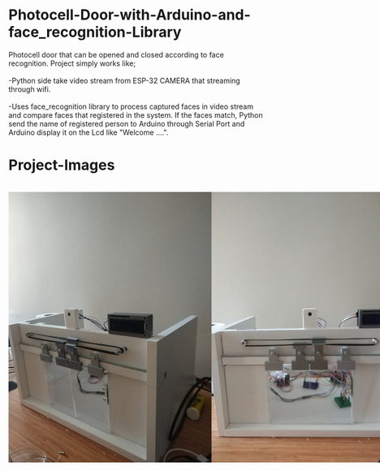 # Photocell-Door-with-Arduino-and-face_recognition-Library
Photocell door that can be opened and closed according to face recognition. Project simply works like; </br>
</br>-Python side take video stream from ESP-32 CAMERA that streaming through wifi. </br>
</br>-Uses face_recognition library to process captured faces in video stream and compare faces that registered in the system. If the faces match, Python send the name of registered person to Arduino through Serial Port and Arduino display it on the Lcd like "Welcome ....".

# Project-Images

</br>
<div style="display:flex;justify-content: space-evenly">
<img src="https://github.com/HarunResitKarahan/Photocell-Door-with-Arduino-and-face_recognition-Library/blob/main/Photocell-Door-Image1.jpeg" width="400">
<img src="https://github.com/HarunResitKarahan/Photocell-Door-with-Arduino-and-face_recognition-Library/blob/main/Photocell-Door-Image2.jpeg" width="400"></div>
</br>

